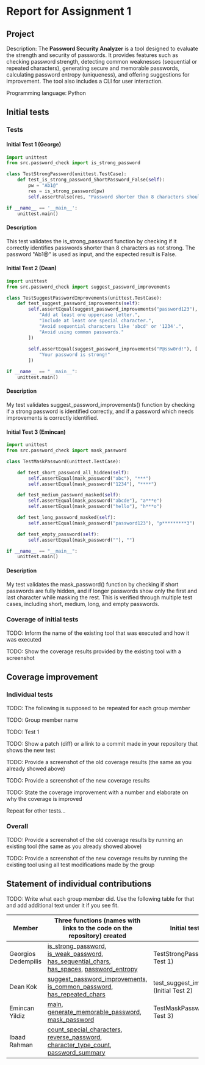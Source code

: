 # Report for Assignment 1

## Project

Description: The **Password Security Analyzer** is a tool designed to evaluate the strength and security of passwords. It provides features such as checking password strength, detecting common weaknesses (sequential or repeated characters), generating secure and memorable passwords, calculating password entropy (uniqueness), and offering suggestions for improvement. The tool also includes a CLI for user interaction.

Programming language: Python

## Initial tests

### Tests
#### Initial Test 1 (George)

```python
import unittest
from src.password_check import is_strong_password

class TestStrongPassword(unittest.TestCase):
    def test_is_strong_password_ShortPassword_False(self):
        pw = "Ab1@"
        res = is_strong_password(pw)
        self.assertFalse(res, "Password shorter than 8 characters should not be strong.")

if __name__ == '__main__':
    unittest.main()
```

#### Description
This test validates the is_strong_password function by checking if it correctly identifies passwords shorter than 8 characters as not strong. The password "Ab1@" is used as input, and the expected result is False.

#### Initial Test 2 (Dean)
```python
import unittest
from src.password_check import suggest_password_improvements

class TestSuggestPasswordImprovements(unittest.TestCase):
    def test_suggest_password_improvements(self):
        self.assertEqual(suggest_password_improvements("password123"), [
            "Add at least one uppercase letter.",
            "Include at least one special character.",
            "Avoid sequential characters like 'abcd' or '1234'.",
            "Avoid using common passwords."
        ])
        
        self.assertEqual(suggest_password_improvements("P@ssw0rd!"), [
            "Your password is strong!"
        ])

if __name__ == "__main__":
    unittest.main()
```
#### Description
My test validates suggest_password_improvements() function by checking if a strong password is identified correctly, and if a password which needs improvements is correctly identified.

#### Initial Test 3 (Emincan)
```python
import unittest
from src.password_check import mask_password

class TestMaskPassword(unittest.TestCase):

    def test_short_password_all_hidden(self):
        self.assertEqual(mask_password("abc"), "***")
        self.assertEqual(mask_password("1234"), "****")

    def test_medium_password_masked(self):
        self.assertEqual(mask_password("abcde"), "a***e")
        self.assertEqual(mask_password("hello"), "h***o")

    def test_long_password_masked(self):
        self.assertEqual(mask_password("password123"), "p*********3")

    def test_empty_password(self):
        self.assertEqual(mask_password(""), "")

if __name__ == "__main__":
    unittest.main()
```
#### Description
My test validates the mask_password() function by checking if short passwords are fully hidden, and if longer passwords show only the first and last character while masking the rest. This is verified through multiple test cases, including short, medium, long, and empty passwords.

### Coverage of initial tests

TODO: Inform the name of the existing tool that was executed and how it was executed

TODO: Show the coverage results provided by the existing tool with a screenshot

## Coverage improvement

### Individual tests

TODO: The following is supposed to be repeated for each group member

TODO: Group member name

TODO: Test 1

TODO: Show a patch (diff) or a link to a commit made in your repository that shows the new test

TODO: Provide a screenshot of the old coverage results (the same as you already showed above)

TODO: Provide a screenshot of the new coverage results

TODO: State the coverage improvement with a number and elaborate on why the coverage is improved

Repeat for other tests...

### Overall

TODO: Provide a screenshot of the old coverage results by running an existing tool (the same as you already showed above)

TODO: Provide a screenshot of the new coverage results by running the existing tool using all test modifications made by the group

## Statement of individual contributions

TODO: Write what each group member did. Use the following table for that and add additional text under it if you see fit.

| Member | Three functions (names with links to the code on the repository) created | Initial test (name) | Other tests (names) |
| --- | --- | --- | --- |
| Georgios Dedempilis  | [is_strong_password](src/password_check.py#L6), [is_weak_password](src/password_check.py#L14), [has_sequential_chars](src/password_check.py#L18), [has_spaces](src/password_check.py#L77), [password_entropy](src/password_check.py#L50) | TestStrongPassword (Initial Test 1) |                     |
| Dean Kok | [suggest_password_improvements](src/password_check.py#L115), [is_common_password](src/password_check.py#30), [has_repeated_chars](src/password_check.py#111)| test_suggest_improvement.py (Initial Test 2) | |
| Emincan Yildiz       | [main](src/password_check.py#L150), [generate_memorable_password](src/password_check.py#L125), [mask_password](src/password_check.py#L85) | TestMaskPassword (Initial Test 3)  |                     |
| Ibaad Rahman         | [count_special_characters](src/password_check.py#L73), [reverse_password](src/password_check.py#L81), [character_type_count](src/password_check.py#L50), [password_summary](src/password_check.py#L96) |  |                     |
